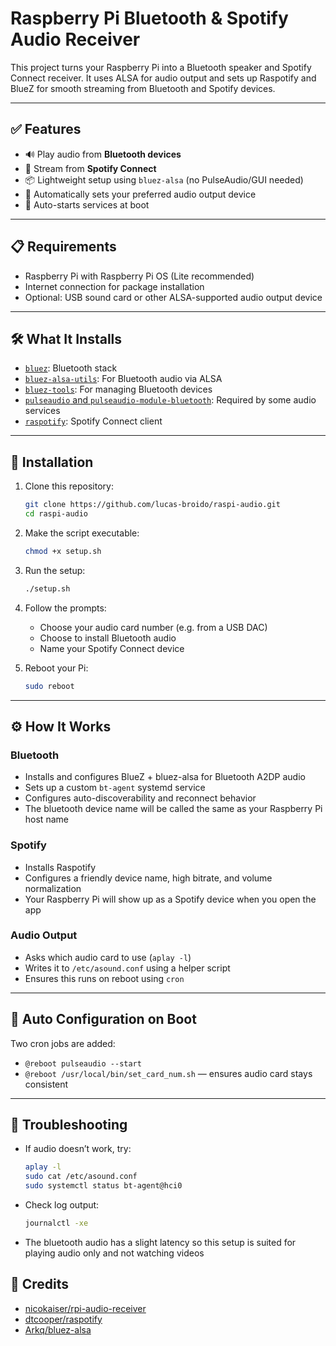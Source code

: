 # Raspberry Pi Bluetooth & Spotify Audio Receiver

This project turns your Raspberry Pi into a Bluetooth speaker and Spotify Connect receiver. It uses ALSA for audio output and sets up Raspotify and BlueZ for smooth streaming from Bluetooth and Spotify devices.

---

## ✅ Features

- 🔊 Play audio from **Bluetooth devices**
- 🎵 Stream from **Spotify Connect**
- 📦 Lightweight setup using `bluez-alsa` (no PulseAudio/GUI needed)
- 🎯 Automatically sets your preferred audio output device
- 🔁 Auto-starts services at boot

---

## 📋 Requirements

- Raspberry Pi with Raspberry Pi OS (Lite recommended)
- Internet connection for package installation
- Optional: USB sound card or other ALSA-supported audio output device

---

## 🛠️ What It Installs

- [`bluez`](https://packages.debian.org/search?keywords=bluez): Bluetooth stack
- [`bluez-alsa-utils`](https://github.com/Arkq/bluez-alsa): For Bluetooth audio via ALSA
- [`bluez-tools`](https://github.com/khvzak/bluez-tools): For managing Bluetooth devices
- [`pulseaudio` and `pulseaudio-module-bluetooth`](https://www.freedesktop.org/wiki/Software/PulseAudio/): Required by some audio services
- [`raspotify`](https://github.com/dtcooper/raspotify): Spotify Connect client

---

## 🚀 Installation

1. Clone this repository:
   ```bash
   git clone https://github.com/lucas-broido/raspi-audio.git
   cd raspi-audio
   ```

2. Make the script executable:
   ```bash
   chmod +x setup.sh
   ```

3. Run the setup:
   ```bash
   ./setup.sh
   ```

4. Follow the prompts:
   - Choose your audio card number (e.g. from a USB DAC)
   - Choose to install Bluetooth audio
   - Name your Spotify Connect device

5. Reboot your Pi:
   ```bash
   sudo reboot
   ```

---

## ⚙️ How It Works

### Bluetooth

- Installs and configures BlueZ + bluez-alsa for Bluetooth A2DP audio
- Sets up a custom `bt-agent` systemd service
- Configures auto-discoverability and reconnect behavior
- The bluetooth device name will be called the same as your Raspberry Pi host name

### Spotify

- Installs Raspotify
- Configures a friendly device name, high bitrate, and volume normalization
- Your Raspberry Pi will show up as a Spotify device when you open the app

### Audio Output

- Asks which audio card to use (`aplay -l`)
- Writes it to `/etc/asound.conf` using a helper script
- Ensures this runs on reboot using `cron`

---

## 🔄 Auto Configuration on Boot

Two cron jobs are added:

- `@reboot pulseaudio --start`
- `@reboot /usr/local/bin/set_card_num.sh` — ensures audio card stays consistent

---

## 🧪 Troubleshooting

- If audio doesn’t work, try:
  ```bash
  aplay -l
  sudo cat /etc/asound.conf
  sudo systemctl status bt-agent@hci0
  ```
- Check log output:
  ```bash
  journalctl -xe
  ```
- The bluetooth audio has a slight latency so this setup is suited for playing audio only and not watching videos


## 🙌 Credits

- [nicokaiser/rpi-audio-receiver](https://github.com/nicokaiser/rpi-audio-receiver)
- [dtcooper/raspotify](https://github.com/dtcooper/raspotify)
- [Arkq/bluez-alsa](https://github.com/Arkq/bluez-alsa)

